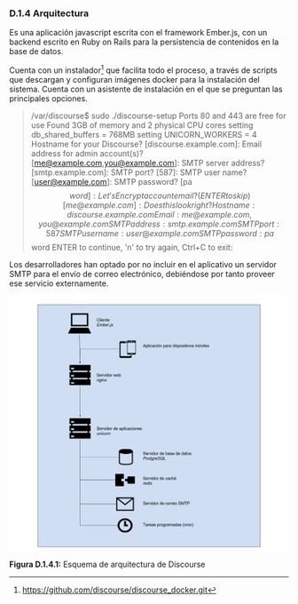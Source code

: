 ### D.1.4 Arquitectura

Es una aplicación javascript escrita con el framework Ember.js, con un backend escrito en Ruby on Rails para la persistencia de contenidos en la base de datos. 

Cuenta con un instalador[^1] que facilita todo el proceso, a través de scripts que descargan y configuran imágenes docker para la instalación del sistema. Cuenta con un asistente de instalación en el que se preguntan las principales opciones. 

> /var/discourse$ sudo ./discourse-setup
> Ports 80 and 443 are free for use
> Found 3GB of memory and 2 physical CPU cores
> setting db_shared_buffers = 768MB
> setting UNICORN_WORKERS = 4
> Hostname for your Discourse? [discourse.example.com]:
> Email address for admin account(s)? [me@example.com,you@example.com]:
> SMTP server address? [smtp.example.com]:
> SMTP port? [587]:
> SMTP user name? [user@example.com]:
> SMTP password? [pa$$word]:
> Let's Encrypt account email? (ENTER to skip) [me@example.com]:
> Does this look right?
> Hostname  	: discourse.example.com
> Email     	: me@example.com,you@example.com
> SMTP address  : smtp.example.com
> SMTP port 	: 587
> SMTP username : user@example.com
> SMTP password : pa$$word
> ENTER to continue, 'n' to try again, Ctrl+C to exit:

Los desarrolladores han optado por no incluir en el aplicativo un servidor SMTP para el envío de correo electrónico, debiéndose por tanto proveer ese servicio externamente. 

![image alt text](image_1.png)

**Figura D.1.4.1:** Esquema de arquitectura de Discourse


[^1]: https://github.com/discourse/discourse_docker.git
